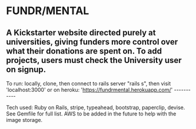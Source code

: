 FUNDR/MENTAL
============
A Kickstarter website directed purely at universities, giving funders more control over what their donations are spent on.
To add projects, users must check the University user on signup.
------------

To run:
	locally, clone, then connect to rails server "rails s", then visit 'localhost:3000'
	or
	on heroku: 'https://fundrmental.herokuapp.com/'
	-----------

Tech used:
Ruby on Rails, stripe, typeahead, bootstrap, paperclip, devise. See Gemfile for full list.
AWS to be added in the future to help with the image storage.